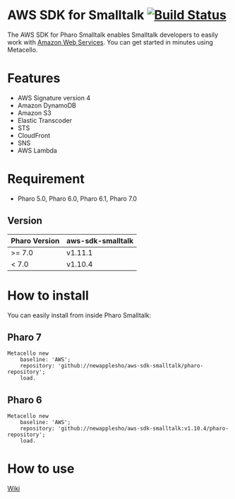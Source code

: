 AWS SDK for Smalltalk [![Build Status](https://travis-ci.org/newapplesho/aws-sdk-smalltalk.svg?branch=master)](https://travis-ci.org/newapplesho/aws-sdk-smalltalk)
=================

The AWS SDK for Pharo Smalltalk enables Smalltalk developers to easily work with [Amazon Web Services](http://aws.amazon.com/). You can get started in minutes using Metacello.

# Features
* AWS Signature version 4
* Amazon DynamoDB
* Amazon S3
* Elastic Transcoder
* STS
* CloudFront
* SNS
* AWS Lambda

# Requirement

- Pharo 5.0, Pharo 6.0, Pharo 6.1, Pharo 7.0 

## Version

| Pharo Version | aws-sdk-smalltalk  |
| --------------| ------------------ |
| >= 7.0        | v1.11.1            |
| <  7.0        | v1.10.4            |

# How to install

You can easily install from inside Pharo Smalltalk:

## Pharo 7

```smalltalk
Metacello new
    baseline: 'AWS';
    repository: 'github://newapplesho/aws-sdk-smalltalk/pharo-repository';
    load.
```

## Pharo 6

```smalltalk
Metacello new
    baseline: 'AWS';
    repository: 'github://newapplesho/aws-sdk-smalltalk:v1.10.4/pharo-repository';
    load.
```

# How to use
[Wiki](https://github.com/newapplesho/aws-sdk-smalltalk/wiki)
